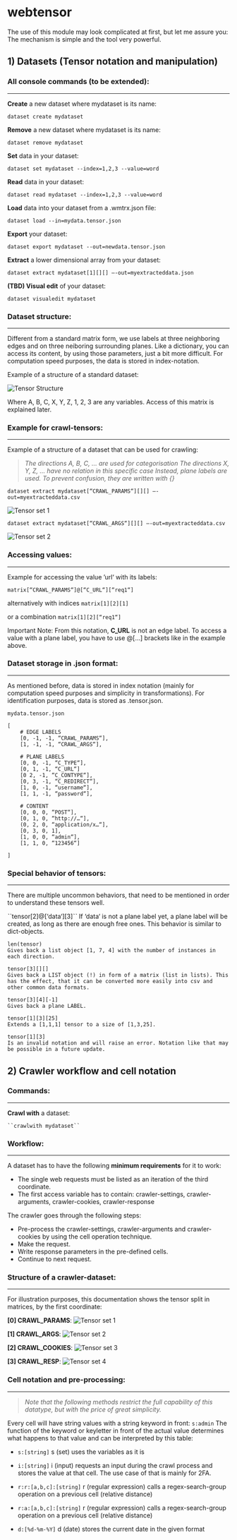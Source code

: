 # webtensor

The use of this module may look complicated at first, but let me assure you:
The mechanism is simple and the tool very powerful.

## 1) Datasets (Tensor notation and manipulation)

### All console commands (to be extended):
---
__Create__ a new dataset where mydataset is its name:

	dataset create mydataset
 
__Remove__ a new dataset where mydataset is its name:

	dataset remove mydataset

__Set__ data in your dataset:

	dataset set mydataset --index=1,2,3 --value=word

__Read__ data in your dataset:

	dataset read mydataset --index=1,2,3 --value=word

__Load__ data into your dataset from a .wmtrx.json file:

	dataset load --in=mydata.tensor.json

__Export__ your dataset:

	dataset export mydataset --out=newdata.tensor.json

__Extract__ a lower dimensional array from your dataset:

	dataset extract mydataset[1][][] —-out=myextracteddata.json

__(TBD) Visual edit__ of your dataset:

	dataset visualedit mydataset
 
### Dataset structure:
---
Different from a standard matrix form, we use labels at three neighboring edges and on three neiboring surrounding planes. Like a dictionary, you can access its content, by using those parameters, just a bit more difficult.
For computation speed purposes, the data is stored in index-notation.

Example of a structure of a standard dataset:

![Tensor Structure](docs/tensor_structure.jpg)

Where A, B, C, X, Y, Z, 1, 2, 3 are any variables.
Access of this matrix is explained later.

### Example for crawl-tensors: 
---

Example of a structure of a dataset that can be used for crawling:

>_The directions A, B, C, … are used for categorisation_
>_The directions X, Y, Z, … have no relation in this specific case_
>_Instead, plane labels are used. To prevent confusion, they are written with {}_

``dataset extract mydataset[“CRAWL_PARAMS“][][] —-out=myextracteddata.csv``

![Tensor set 1](docs/tensor_example1.jpg)

``dataset extract mydataset[“CRAWL_ARGS“][][] —-out=myextracteddata.csv``

![Tensor set 2](docs/tensor_example2.jpg)

### Accessing values:
---
Example for accessing the value ’url‘ with its labels:

``matrix[“CRAWL_PARAMS“]@[“C_URL“][“req1“]``

alternatively with indices
``matrix[1][2][1]``

or a combination
``matrix[1][2][“req1“]``


Important Note: From this notation, __C_URL__ is not an edge label. To access a value with a plane label, you have to use @[...] brackets like in the example above.

### Dataset storage in .json format:
---
As mentioned before, data is stored in index notation (mainly for computation speed purposes and simplicity in transformations). For identification purposes, data is stored as .tensor.json.

``mydata.tensor.json``

	[
		# EDGE LABELS
		[0, -1, -1, “CRAWL_PARAMS“],
		[1, -1, -1, “CRAWL_ARGS“],
		
		# PLANE LABELS
		[0, 0, -1, “C_TYPE“],
		[0, 1, -1, “C_URL“]
		[0 2, -1, “C_CONTYPE“],
		[0, 3, -1, “C_REDIRECT“],
		[1, 0, -1, “username“],
		[1, 1, -1, “password“],
		
		# CONTENT
		[0, 0, 0, “POST“],
		[0, 1, 0, “http://…“],
		(0, 2, 0, “application/x…“],
		[0, 3, 0, 1],
		[1, 0, 0, “admin“],
		[1, 1, 0, “123456“]
	
	]

### Special behavior of tensors:
---
There are multiple uncommon behaviors, that need to be mentioned in order to understand these tensors well.

ˋˋtensor[2]@[‘data‘][3]ˋˋ
If ‘data‘ is not a plane label yet, a plane label will be created, as long as there are enough free ones. This behavior is similar to dict-objects.

	len(tensor)
	Gives back a list object [1, 7, 4] with the number of instances in each direction.

	tensor[3][][]
	Gives back a LIST object (!) in form of a matrix (list in lists). This has the effect, that it can be converted more easily into csv and other common data formats.

	tensor[3][4][-1]
	Gives back a plane LABEL.

	tensor[1][3][25]
	Extends a [1,1,1] tensor to a size of [1,3,25].

	tensor[1][3]
	Is an invalid notation and will raise an error. Notation like that may be possible in a future update.
	

## 2) Crawler workflow and cell notation

### Commands:
---
__Crawl with__ a dataset:

	``crawlwith mydataset``

### Workflow:
---
A dataset has to have the following __minimum requirements__ for it to work:
- The single web requests must be listed as an iteration of the third coordinate.
- The first access variable has to contain: crawler-settings, crawler-arguments, crawler-cookies, crawler-response

The crawler goes through the following steps:
- Pre-process the crawler-settings, crawler-arguments and crawler-cookies by using the cell operation technique.
- Make the request.
- Write response parameters in the pre-defined cells.
- Continue to next request.

### Structure of a crawler-dataset:
___

For illustration purposes, this documentation shows the tensor split in matrices, by the first coordinate:

__[0] CRAWL_PARAMS__:
![Tensor set 1](docs/tensor_example1.jpg)

__[1] CRAWL_ARGS__:
![Tensor set 2](docs/tensor_example2.jpg)

__[2] CRAWL_COOKIES__:
![Tensor set 3](docs/tensor_example3.jpg)

__[3] CRAWL_RESP__:
![Tensor set 4](docs/tensor_example4.jpg)

### Cell notation and pre-processing:
---

> _Note that the following methods restrict the full capability of this datatype, but with the price of great simplicity._

Every cell will have string values with a string keyword in front:
``s:admin``
The function of the keyword or keyletter in front of the actual value determines what happens to that value and can be interpreted by this table:

- ``s:[string]``
	s (set) uses the variables as it is
	
- ``i:[string]``
	i (input) requests an input during the crawl process and stores the value at that cell. The use case of that is mainly for 2FA.
	
- ``r:r:[a,b,c]:[string]``
	r (regular expression) calls a regex-search-group operation on a previous cell (relative distance)
	 
- ``r:a:[a,b,c]:[string]``
	r (regular expression) calls a regex-search-group operation on a previous cell (relative distance) 
	
- ``d:[%d-%m-%Y]``
	d (date) stores the current date in the given format


